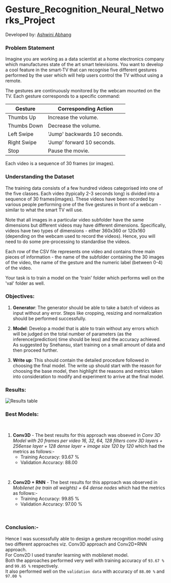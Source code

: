 # Gesture_Recognition_Neural_Networks_Project

Developed by:
[Ashwini Abhang](https://github.com/Ashu1905)


### Problem Statement
Imagine you are working as a data scientist at a home electronics company which manufactures state of the art smart televisions. You want to develop a cool feature in the smart-TV that can recognise five different gestures performed by the user which will help users control the TV without using a remote.

The gestures are continuously monitored by the webcam mounted on the TV. Each gesture corresponds to a specific command:
 
| Gesture | Corresponding Action |
| --- | --- | 
| Thumbs Up | Increase the volume. |
| Thumbs Down | Decrease the volume. |
| Left Swipe | 'Jump' backwards 10 seconds. |
| Right Swipe | 'Jump' forward 10 seconds. |
| Stop | Pause the movie. |

Each video is a sequence of 30 frames (or images).

### Understanding the Dataset


The training data consists of a few hundred videos categorised into one of the five classes. Each video (typically 2-3 seconds long) is divided into a sequence of 30 frames(images). These videos have been recorded by various people performing one of the five gestures in front of a webcam - similar to what the smart TV will use.

Note that all images in a particular video subfolder have the same dimensions but different videos may have different dimensions. Specifically, videos have two types of dimensions - either 360x360 or 120x160 (depending on the webcam used to record the videos). Hence, you will need to do some pre-processing to standardise the videos.

Each row of the CSV file represents one video and contains three main pieces of information - the name of the subfolder containing the 30 images of the video, the name of the gesture and the numeric label (between 0-4) of the video.

Your task is to train a model on the 'train' folder which performs well on the 'val' folder as well.

### Objectives:
1. **Generator**:  The generator should be able to take a batch of videos as input without any error. Steps like cropping, resizing and normalization should be performed successfully.

2. **Model**: Develop a model that is able to train without any errors which will be judged on the total number of parameters (as the inference(prediction) time should be less) and the accuracy achieved. As suggested by Snehansu, start training on a small amount of data and then proceed further.

3. **Write up**: This should contain the detailed procedure followed in choosing the final model. The write up should start with the reason for choosing the base model, then highlight the reasons and metrics taken into consideration to modify and experiment to arrive at the final model.



### Results:
![Results table](https://user-images.githubusercontent.com/69676151/189583880-039eade6-bd97-4e78-ad76-d02da5dab2ad.jpg)

### Best Models:
<br>

1. **Conv3D** - The best results for this approach was obseved in *Conv 3D Model with 20 frames per video
16, 32, 64, 128 filters conv 3D layers + 256ense layer + 128 dense layer + image size 120 by 120* which had the metrics as follows:- 
    - Training Accuracy: 93.67 %
    - Validation Accuracy: 88.00 

<br>


2. **Conv2D + RNN** - The best results for this approach was observed in *Mobilenet (re train all weights) + 64 dense nodes* which had the metrics as follows:-
    - Training Accuracy: 99.85 %
    - Validation Accuracy: 97.00 %

<br>

### Conclusion:- 
Hence I was sucesssfully able to design a gesture recognition model using two different approaches viz. Conv3D approach and Conv2D+RNN approach. <br>
For Conv2D I used transfer learning with mobilenet model. <br>
Both the approaches performed very well with training accuracy of `93.67 %` and `99.85 %` respectively. <br>
It also performed well on the `validation data` with accuracy of `88.00 %` and `97.00 %`
